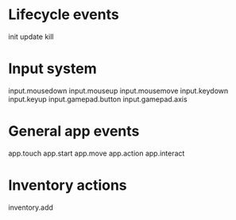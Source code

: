 
# Lifecycle events
init
update
kill

# Input system
input.mousedown
input.mouseup
input.mousemove
input.keydown
input.keyup
input.gamepad.button
input.gamepad.axis

# General app events
app.touch
app.start
app.move
app.action
app.interact

# Inventory actions
inventory.add
